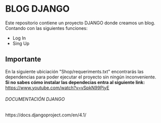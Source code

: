 # BLOG DJANGO

Este repositorio contiene un proyecto DJANGO donde creamos un blog. <br />
Contando con las siguientes funciones:<br />

- Log In
- Sing Up

## Importante
En la siguiente ubiciación "Shop/requeriments.txt" encontrarás las dependencias para poder ejecutar el proyecto sin ningún inconveniente. <br />
<b>Si no sabes cómo instalar las dependecias entra al siguiente link:</b>
https://www.youtube.com/watch?v=vSpkN99PiyE

<h6>DOCUMENTACIÓN DJANGO</h6>
https://docs.djangoproject.com/en/4.1/


